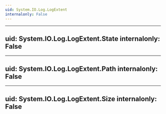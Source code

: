 ```yaml
---
uid: System.IO.Log.LogExtent
internalonly: False
---
```


---
uid: System.IO.Log.LogExtent.State
internalonly: False
---

---
uid: System.IO.Log.LogExtent.Path
internalonly: False
---

---
uid: System.IO.Log.LogExtent.Size
internalonly: False
---
